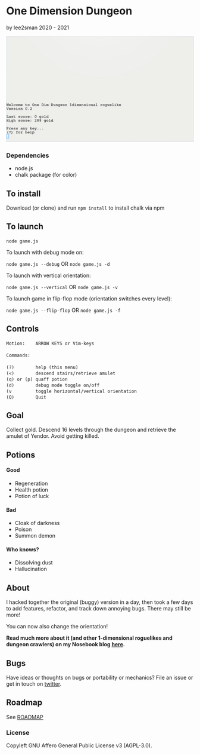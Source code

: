 # One Dimension Dungeon

by lee2sman 2020 - 2021

![1 dim dungeon](gameplay.gif)  

### Dependencies

- node.js
- chalk package (for color)

## To install

Download (or clone) and run ```npm install``` to install chalk via npm 

## To launch

```
node game.js
```

To launch with debug mode on:

```node game.js --debug``` OR ```node game.js -d```

To launch with vertical orientation:

```node game.js --vertical``` OR ```node game.js -v```

To launch game in flip-flop mode (orientation switches every level):

```node game.js --flip-flop``` OR ```node game.js -f```

## Controls

```
Motion:    ARROW KEYS or Vim-keys

Commands:

(?)        help (this menu)
(<)        descend stairs/retrieve amulet
(q) or (p) quaff potion
(d)        debug mode toggle on/off
(v         toggle horizontal/vertical orientation
(Q)        Quit
```

## Goal

Collect gold. Descend 16 levels through the dungeon and retrieve the amulet of Yendor. Avoid getting killed.

## Potions

#### Good 
- Regeneration 
- Health potion
- Potion of luck

#### Bad 
- Cloak of darkness 
- Poison
- Summon demon

#### Who knows?
- Dissolving dust
- Hallucination

## About 

I hacked together the original (buggy) version in a day, then took a few days to add features, refactor, and track down annoying bugs. There may still be more!

You can now also change the orientation!

**Read much more about it (and other 1-dimensional roguelikes and dungeon crawlers) on my Nosebook blog [here](http://leetusman.com/nosebook/one-dimensional-dungeons).**

## Bugs

Have ideas or thoughts on bugs or portability or mechanics? File an issue or get in touch on [twitter](https://twitter.com/2sman2sman). 

## Roadmap

See [ROADMAP](ROADMAP.md)

### License

Copyleft GNU Affero General Public License v3 (AGPL-3.0).
